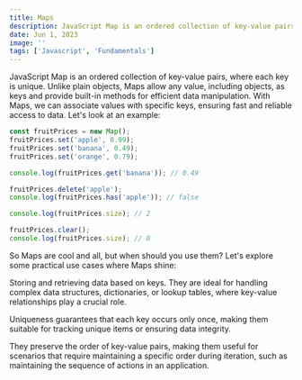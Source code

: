 ```yaml
---
title: Maps
description: JavaScript Map is an ordered collection of key-value pairs, where each key is unique. Unlike plain objects Maps allow any value, including objects, as keys and provide built-in methods for efficient data manipulation.
date: Jun 1, 2023
image: ''
tags: ['Javascript', 'Fundamentals']
---
```


JavaScript Map is an ordered collection of key-value pairs, where each key is unique. Unlike plain objects, Maps allow any value, including objects, as keys and provide built-in methods for efficient data manipulation. With Maps, we can associate values with specific keys, ensuring fast and reliable access to data. Let's look at an example:

```typescript
const fruitPrices = new Map();
fruitPrices.set('apple', 0.99);
fruitPrices.set('banana', 0.49);
fruitPrices.set('orange', 0.79);

console.log(fruitPrices.get('banana')); // 0.49

fruitPrices.delete('apple');
console.log(fruitPrices.has('apple')); // false

console.log(fruitPrices.size); // 2

fruitPrices.clear();
console.log(fruitPrices.size); // 0
```

So Maps are cool and all, but when should you use them? Let's explore some practical use cases where Maps shine:

Storing and retrieving data based on keys. They are ideal for handling complex data structures, dictionaries, or lookup tables, where key-value relationships play a crucial role.

Uniqueness guarantees that each key occurs only once, making them suitable for tracking unique items or ensuring data integrity.

They preserve the order of key-value pairs, making them useful for scenarios that require maintaining a specific order during iteration, such as maintaining the sequence of actions in an application.
